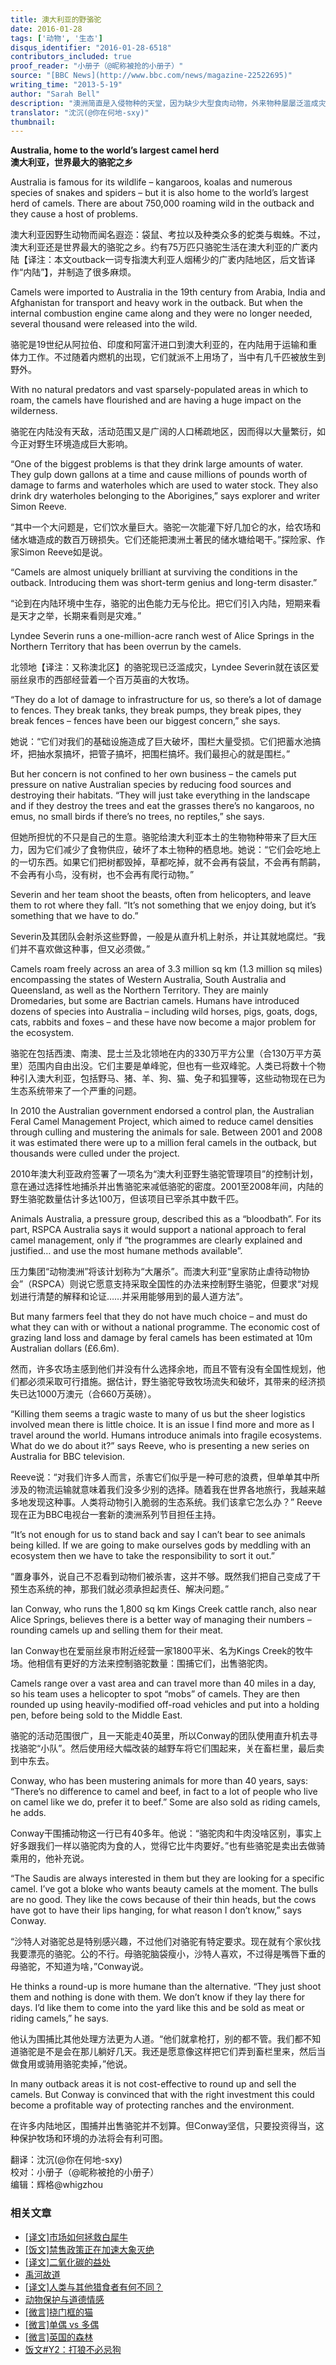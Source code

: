 ```yaml
---
title: 澳大利亚的野骆驼
date: 2016-01-28
tags: ['动物', '生态']
disqus_identifier: "2016-01-28-6518"
contributors_included: true
proof_reader: "小册子（@昵称被抢的小册子）"
source: "[BBC News](http://www.bbc.com/news/magazine-22522695)"
writing_time: "2013-5-19"
author: "Sarah Bell"
description: "澳洲简直是入侵物种的天堂，因为缺少大型食肉动物，外来物种屡屡泛滥成灾，早先费了很大劲灭兔子，最近在忙着打野猪，不过，还有一种入侵动物貌似还没引起广泛关注……"
translator: "沈沉(@你在何地-sxy)"
thumbnail:
---
```


**Australia, home to the world’s largest camel herd**  
**澳大利亚，世界最大的骆驼之乡**

Australia is famous for its wildlife – kangaroos, koalas and numerous species of snakes and spiders – but it is also home to the world’s largest herd of camels. There are about 750,000 roaming wild in the outback and they cause a host of problems.

澳大利亚因野生动物而闻名遐迩：袋鼠、考拉以及种类众多的蛇类与蜘蛛。不过，澳大利亚还是世界最大的骆驼之乡。约有75万匹只骆驼生活在澳大利亚的广袤内陆【译注：本文outback一词专指澳大利亚人烟稀少的广袤内陆地区，后文皆译作“内陆”】，并制造了很多麻烦。

Camels were imported to Australia in the 19th century from Arabia, India and Afghanistan for transport and heavy work in the outback. But when the internal combustion engine came along and they were no longer needed, several thousand were released into the wild.

骆驼是19世纪从阿拉伯、印度和阿富汗进口到澳大利亚的，在内陆用于运输和重体力工作。不过随着内燃机的出现，它们就派不上用场了，当中有几千匹被放生到野外。

With no natural predators and vast sparsely-populated areas in which to roam, the camels have flourished and are having a huge impact on the wilderness.

骆驼在内陆没有天敌，活动范围又是广阔的人口稀疏地区，因而得以大量繁衍，如今正对野生环境造成巨大影响。

“One of the biggest problems is that they drink large amounts of water. They gulp down gallons at a time and cause millions of pounds worth of damage to farms and waterholes which are used to water stock. They also drink dry waterholes belonging to the Aborigines,” says explorer and writer Simon Reeve.

“其中一个大问题是，它们饮水量巨大。骆驼一次能灌下好几加仑的水，给农场和储水塘造成的数百万磅损失。它们还能把澳洲土著民的储水塘给喝干。”探险家、作家Simon Reeve如是说。

“Camels are almost uniquely brilliant at surviving the conditions in the outback. Introducing them was short-term genius and long-term disaster.”

“论到在内陆环境中生存，骆驼的出色能力无与伦比。把它们引入内陆，短期来看是天才之举，长期来看则是灾难。”

Lyndee Severin runs a one-million-acre ranch west of Alice Springs in the Northern Territory that has been overrun by the camels.

北领地【译注：又称澳北区】的骆驼现已泛滥成灾，Lyndee Severin就在该区爱丽丝泉市的西部经营着一个百万英亩的大牧场。

“They do a lot of damage to infrastructure for us, so there’s a lot of damage to fences. They break tanks, they break pumps, they break pipes, they break fences – fences have been our biggest concern,” she says.

她说：“它们对我们的基础设施造成了巨大破坏，围栏大量受损。它们把蓄水池搞坏，把抽水泵搞坏，把管子搞坏，把围栏搞坏。我们最担心的就是围栏。”

But her concern is not confined to her own business – the camels put pressure on native Australian species by reducing food sources and destroying their habitats. “They will just take everything in the landscape and if they destroy the trees and eat the grasses there’s no kangaroos, no emus, no small birds if there’s no trees, no reptiles,” she says.

但她所担忧的不只是自己的生意。骆驼给澳大利亚本土的生物物种带来了巨大压力，因为它们减少了食物供应，破坏了本土物种的栖息地。她说：“它们会吃地上的一切东西。如果它们把树都毁掉，草都吃掉，就不会再有袋鼠，不会再有鸸鹋，不会再有小鸟，没有树，也不会再有爬行动物。”

Severin and her team shoot the beasts, often from helicopters, and leave them to rot where they fall. “It’s not something that we enjoy doing, but it’s something that we have to do.”

Severin及其团队会射杀这些野兽，一般是从直升机上射杀，并让其就地腐烂。“我们并不喜欢做这种事，但又必须做。”

Camels roam freely across an area of 3.3 million sq km (1.3 million sq miles) encompassing the states of Western Australia, South Australia and Queensland, as well as the Northern Territory. They are mainly Dromedaries, but some are Bactrian camels. Humans have introduced dozens of species into Australia – including wild horses, pigs, goats, dogs, cats, rabbits and foxes – and these have now become a major problem for the ecosystem.

骆驼在包括西澳、南澳、昆士兰及北领地在内的330万平方公里（合130万平方英里）范围内自由出没。它们主要是单峰驼，但也有一些双峰驼。人类已将数十个物种引入澳大利亚，包括野马、猪、羊、狗、猫、兔子和狐狸等，这些动物现在已为生态系统带来了一个严重的问题。

In 2010 the Australian government endorsed a control plan, the Australian Feral Camel Management Project, which aimed to reduce camel densities through culling and mustering the animals for sale. Between 2001 and 2008 it was estimated there were up to a million feral camels in the outback, but thousands were culled under the project.

2010年澳大利亚政府签署了一项名为“澳大利亚野生骆驼管理项目”的控制计划，意在通过选择性地捕杀并出售骆驼来减低骆驼的密度。2001至2008年间，内陆的野生骆驼数量估计多达100万，但该项目已宰杀其中数千匹。

Animals Australia, a pressure group, described this as a “bloodbath”. For its part, RSPCA Australia says it would support a national approach to feral camel management, only if “the programmes are clearly explained and justified… and use the most humane methods available”.

压力集团“动物澳洲”将该计划称为“大屠杀”。而澳大利亚“皇家防止虐待动物协会”（RSPCA）则说它愿意支持采取全国性的办法来控制野生骆驼，但要求“对规划进行清楚的解释和论证……并采用能够用到的最人道方法”。

But many farmers feel that they do not have much choice – and must do what they can with or without a national programme. The economic cost of grazing land loss and damage by feral camels has been estimated at 10m Australian dollars (£6.6m).

然而，许多农场主感到他们并没有什么选择余地，而且不管有没有全国性规划，他们都必须采取可行措施。据估计，野生骆驼导致牧场流失和破坏，其带来的经济损失已达1000万澳元（合660万英磅）。

“Killing them seems a tragic waste to many of us but the sheer logistics involved mean there is little choice. It is an issue I find more and more as I travel around the world. Humans introduce animals into fragile ecosystems. What do we do about it?” says Reeve, who is presenting a new series on Australia for BBC television.

Reeve说：“对我们许多人而言，杀害它们似乎是一种可悲的浪费，但单单其中所涉及的物流运输就意味着我们没多少别的选择。随着我在世界各地旅行，我越来越多地发现这种事。人类将动物引入脆弱的生态系统。我们该拿它怎么办？” Reeve现在正为BBC电视台一套新的澳洲系列节目担任主持。

“It’s not enough for us to stand back and say I can’t bear to see animals being killed. If we are going to make ourselves gods by meddling with an ecosystem then we have to take the responsibility to sort it out.”

“置身事外，说自己不忍看到动物们被杀害，这并不够。既然我们把自己变成了干预生态系统的神，那我们就必须承担起责任、解决问题。”

Ian Conway, who runs the 1,800 sq km Kings Creek cattle ranch, also near Alice Springs, believes there is a better way of managing their numbers – rounding camels up and selling them for their meat.

Ian Conway也在爱丽丝泉市附近经营一家1800平米、名为Kings Creek的牧牛场。他相信有更好的方法来控制骆驼数量：围捕它们，出售骆驼肉。

Camels range over a vast area and can travel more than 40 miles in a day, so his team uses a helicopter to spot “mobs” of camels. They are then rounded up using heavily-modified off-road vehicles and put into a holding pen, before being sold to the Middle East.

骆驼的活动范围很广，且一天能走40英里，所以Conway的团队使用直升机去寻找骆驼“小队”。然后使用经大幅改装的越野车将它们围起来，关在畜栏里，最后卖到中东去。

Conway, who has been mustering animals for more than 40 years, says: “There’s no difference to camel and beef, in fact to a lot of people who live on camel like we do, prefer it to beef.” Some are also sold as riding camels, he adds.

Conway干围捕动物这一行已有40多年。他说：“骆驼肉和牛肉没啥区别，事实上好多跟我们一样以骆驼肉为食的人，觉得它比牛肉要好。”也有些骆驼是卖出去做骑乘用的，他补充说。

“The Saudis are always interested in them but they are looking for a specific camel. I’ve got a bloke who wants beauty camels at the moment. The bulls are no good. They like the cows because of their thin heads, but the cows have got to have their lips hanging, for what reason I don’t know,” says Conway.

“沙特人对骆驼总是特别感兴趣，不过他们对骆驼有特定要求。现在就有个家伙找我要漂亮的骆驼。公的不行。母骆驼脑袋瘦小，沙特人喜欢，不过得是嘴唇下垂的母骆驼，不知道为啥，”Conway说。

He thinks a round-up is more humane than the alternative. “They just shoot them and nothing is done with them. We don’t know if they lay there for days. I’d like them to come into the yard like this and be sold as meat or riding camels,” he says.

他认为围捕比其他处理方法更为人道。“他们就拿枪打，别的都不管。我们都不知道骆驼是不是会在那儿躺好几天。我还是愿意像这样把它们弄到畜栏里来，然后当做食用或骑用骆驼卖掉，”他说。

In many outback areas it is not cost-effective to round up and sell the camels. But Conway is convinced that with the right investment this could become a profitable way of protecting ranches and the environment.

在许多内陆地区，围捕并出售骆驼并不划算。但Conway坚信，只要投资得当，这种保护牧场和环境的办法将会有利可图。


翻译：沈沉(@你在何地-sxy)  
校对：小册子（@昵称被抢的小册子）  
编辑：辉格@whigzhou


### 相关文章

* [[译文]市场如何拯救白犀牛](https://headsalon.org/archives/5962.html "[译文]市场如何拯救白犀牛")
* [[饭文]禁售政策正在加速大象灭绝](https://headsalon.org/archives/4432.html "[饭文]禁售政策正在加速大象灭绝")
* [[译文]二氧化碳的益处](https://headsalon.org/archives/6704.html "[译文]二氧化碳的益处")
* [禹河故道](https://headsalon.org/archives/7021.html "禹河故道")
* [[译文]人类与其他猎食者有何不同？](https://headsalon.org/archives/6082.html "[译文]人类与其他猎食者有何不同？")
* [动物保护与道德情感](https://headsalon.org/archives/6306.html "动物保护与道德情感")
* [[微言]挠门框的猫](https://headsalon.org/archives/4742.html "[微言]挠门框的猫")
* [[微言]单偶 vs 多偶](https://headsalon.org/archives/4590.html "[微言]单偶 vs 多偶")
* [[微言]英国的森林](https://headsalon.org/archives/4345.html "[微言]英国的森林")
* [饭文#Y2：打狼不必忌狗](https://headsalon.org/archives/3397.html "饭文#Y2：打狼不必忌狗")
